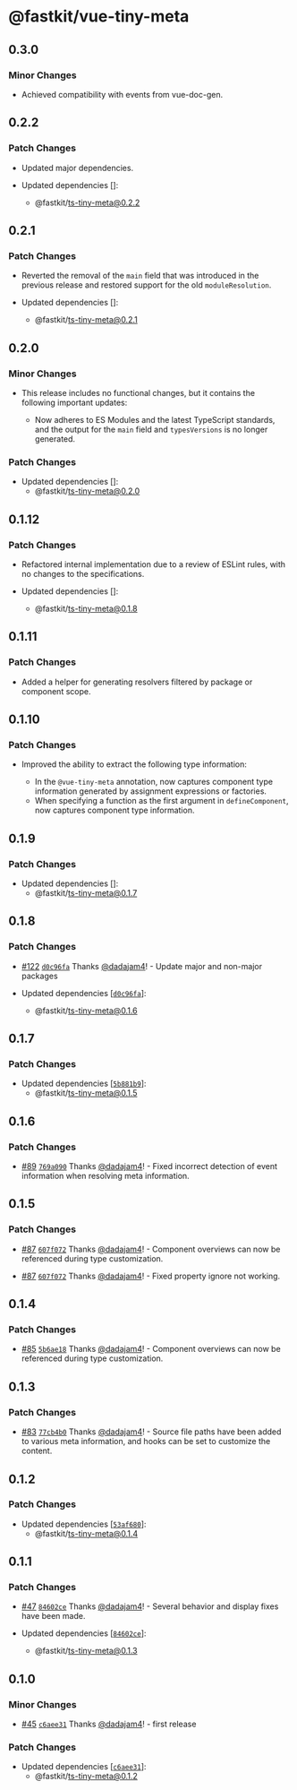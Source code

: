 # @fastkit/vue-tiny-meta

## 0.3.0

### Minor Changes

- Achieved compatibility with events from vue-doc-gen.

## 0.2.2

### Patch Changes

- Updated major dependencies.

- Updated dependencies []:
  - @fastkit/ts-tiny-meta@0.2.2

## 0.2.1

### Patch Changes

- Reverted the removal of the `main` field that was introduced in the previous release and restored support for the old `moduleResolution`.

- Updated dependencies []:
  - @fastkit/ts-tiny-meta@0.2.1

## 0.2.0

### Minor Changes

- This release includes no functional changes, but it contains the following important updates:

  - Now adheres to ES Modules and the latest TypeScript standards, and the output for the `main` field and `typesVersions` is no longer generated.

### Patch Changes

- Updated dependencies []:
  - @fastkit/ts-tiny-meta@0.2.0

## 0.1.12

### Patch Changes

- Refactored internal implementation due to a review of ESLint rules, with no changes to the specifications.

- Updated dependencies []:
  - @fastkit/ts-tiny-meta@0.1.8

## 0.1.11

### Patch Changes

- Added a helper for generating resolvers filtered by package or component scope.

## 0.1.10

### Patch Changes

- Improved the ability to extract the following type information:

  - In the `@vue-tiny-meta` annotation, now captures component type information generated by assignment expressions or factories.
  - When specifying a function as the first argument in `defineComponent`, now captures component type information.

## 0.1.9

### Patch Changes

- Updated dependencies []:
  - @fastkit/ts-tiny-meta@0.1.7

## 0.1.8

### Patch Changes

- [#122](https://github.com/dadajam4/fastkit/pull/122) [`d0c96fa`](https://github.com/dadajam4/fastkit/commit/d0c96faf96b6c91bcb8bc0b1ca9d22fc8ede303e) Thanks [@dadajam4](https://github.com/dadajam4)! - Update major and non-major packages

- Updated dependencies [[`d0c96fa`](https://github.com/dadajam4/fastkit/commit/d0c96faf96b6c91bcb8bc0b1ca9d22fc8ede303e)]:
  - @fastkit/ts-tiny-meta@0.1.6

## 0.1.7

### Patch Changes

- Updated dependencies [[`5b881b9`](https://github.com/dadajam4/fastkit/commit/5b881b94ce1852c12cc3c8f6954564d5235cba4d)]:
  - @fastkit/ts-tiny-meta@0.1.5

## 0.1.6

### Patch Changes

- [#89](https://github.com/dadajam4/fastkit/pull/89) [`769a090`](https://github.com/dadajam4/fastkit/commit/769a090e7ea4f6129d2b3a4bd8529431f439a3bc) Thanks [@dadajam4](https://github.com/dadajam4)! - Fixed incorrect detection of event information when resolving meta information.

## 0.1.5

### Patch Changes

- [#87](https://github.com/dadajam4/fastkit/pull/87) [`607f072`](https://github.com/dadajam4/fastkit/commit/607f072fb30d470ca365ce474f72aebdc39a6ff6) Thanks [@dadajam4](https://github.com/dadajam4)! - Component overviews can now be referenced during type customization.

- [#87](https://github.com/dadajam4/fastkit/pull/87) [`607f072`](https://github.com/dadajam4/fastkit/commit/607f072fb30d470ca365ce474f72aebdc39a6ff6) Thanks [@dadajam4](https://github.com/dadajam4)! - Fixed property ignore not working.

## 0.1.4

### Patch Changes

- [#85](https://github.com/dadajam4/fastkit/pull/85) [`5b6ae18`](https://github.com/dadajam4/fastkit/commit/5b6ae184ca4bf60b846bdbfa905d7ecd506de336) Thanks [@dadajam4](https://github.com/dadajam4)! - Component overviews can now be referenced during type customization.

## 0.1.3

### Patch Changes

- [#83](https://github.com/dadajam4/fastkit/pull/83) [`77cb4b0`](https://github.com/dadajam4/fastkit/commit/77cb4b04367d755f94ec96db1bdd92e81cbb1033) Thanks [@dadajam4](https://github.com/dadajam4)! - Source file paths have been added to various meta information, and hooks can be set to customize the content.

## 0.1.2

### Patch Changes

- Updated dependencies [[`53af680`](https://github.com/dadajam4/fastkit/commit/53af680b854d7f5f86c36f1ab51e43043f49eaa5)]:
  - @fastkit/ts-tiny-meta@0.1.4

## 0.1.1

### Patch Changes

- [#47](https://github.com/dadajam4/fastkit/pull/47) [`84602ce`](https://github.com/dadajam4/fastkit/commit/84602ce0512c744d0e9e1e7a8f78acf383e03076) Thanks [@dadajam4](https://github.com/dadajam4)! - Several behavior and display fixes have been made.

- Updated dependencies [[`84602ce`](https://github.com/dadajam4/fastkit/commit/84602ce0512c744d0e9e1e7a8f78acf383e03076)]:
  - @fastkit/ts-tiny-meta@0.1.3

## 0.1.0

### Minor Changes

- [#45](https://github.com/dadajam4/fastkit/pull/45) [`c6aee31`](https://github.com/dadajam4/fastkit/commit/c6aee31d3393bc07bdca5a08e04919e847932698) Thanks [@dadajam4](https://github.com/dadajam4)! - first release

### Patch Changes

- Updated dependencies [[`c6aee31`](https://github.com/dadajam4/fastkit/commit/c6aee31d3393bc07bdca5a08e04919e847932698)]:
  - @fastkit/ts-tiny-meta@0.1.2
